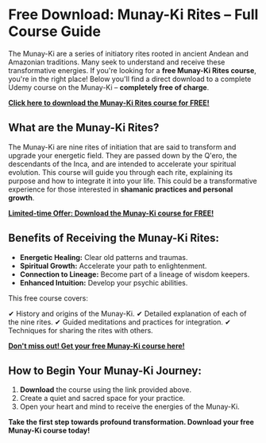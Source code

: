 # Free Download: Munay-Ki Rites – Full Course Guide

The Munay-Ki are a series of initiatory rites rooted in ancient Andean and Amazonian traditions. Many seek to understand and receive these transformative energies. If you're looking for a **free Munay-Ki Rites course**, you're in the right place! Below you'll find a direct download to a complete Udemy course on the Munay-Ki – **completely free of charge**.

[**Click here to download the Munay-Ki Rites course for FREE!**](https://udemywork.com/munayki)

## What are the Munay-Ki Rites?

The Munay-Ki are nine rites of initiation that are said to transform and upgrade your energetic field. They are passed down by the Q'ero, the descendants of the Inca, and are intended to accelerate your spiritual evolution. This course will guide you through each rite, explaining its purpose and how to integrate it into your life. This could be a transformative experience for those interested in **shamanic practices and personal growth**.

[**Limited-time Offer: Download the Munay-Ki course for FREE!**](https://udemywork.com/munayki)

## Benefits of Receiving the Munay-Ki Rites:

*   **Energetic Healing:** Clear old patterns and traumas.
*   **Spiritual Growth:** Accelerate your path to enlightenment.
*   **Connection to Lineage:** Become part of a lineage of wisdom keepers.
*   **Enhanced Intuition:** Develop your psychic abilities.

This free course covers:

✔ History and origins of the Munay-Ki.
✔ Detailed explanation of each of the nine rites.
✔ Guided meditations and practices for integration.
✔ Techniques for sharing the rites with others.

[**Don't miss out! Get your free Munay-Ki course here!**](https://udemywork.com/munayki)

## How to Begin Your Munay-Ki Journey:

1.  **Download** the course using the link provided above.
2.  Create a quiet and sacred space for your practice.
3.  Open your heart and mind to receive the energies of the Munay-Ki.

**Take the first step towards profound transformation. Download your free Munay-Ki course today!**
